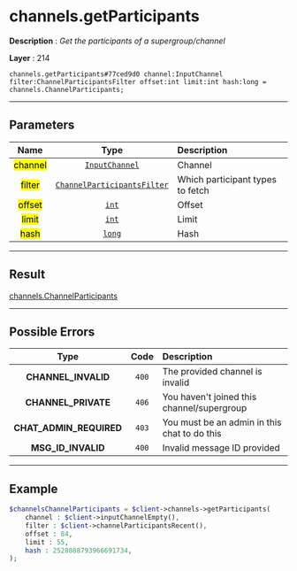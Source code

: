 # channels.getParticipants

**Description** : *Get the participants of a supergroup/channel*

**Layer** : 214

```tl
channels.getParticipants#77ced9d0 channel:InputChannel filter:ChannelParticipantsFilter offset:int limit:int hash:long = channels.ChannelParticipants;
```

---

## Parameters

| Name | Type | Description |
| :---: | :---: | :--- |
| <mark>channel</mark> | [`InputChannel`](type/InputChannel) | Channel |
| <mark>filter</mark> | [`ChannelParticipantsFilter`](type/ChannelParticipantsFilter) | Which participant types to fetch |
| <mark>offset</mark> | [`int`](type/int) | Offset |
| <mark>limit</mark> | [`int`](type/int) | Limit |
| <mark>hash</mark> | [`long`](type/long) | Hash |

---

## Result

[channels.ChannelParticipants](type/channels.ChannelParticipants)

---

## Possible Errors

| Type | Code | Description |
| :---: | :---: | :--- |
| **CHANNEL_INVALID** | `400` | The provided channel is invalid |
| **CHANNEL_PRIVATE** | `406` | You haven't joined this channel/supergroup |
| **CHAT_ADMIN_REQUIRED** | `403` | You must be an admin in this chat to do this |
| **MSG_ID_INVALID** | `400` | Invalid message ID provided |

---

## Example

```php
$channelsChannelParticipants = $client->channels->getParticipants(
	channel : $client->inputChannelEmpty(),
	filter : $client->channelParticipantsRecent(),
	offset : 84,
	limit : 55,
	hash : 2528088793966691734,
);
```